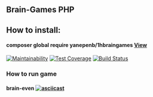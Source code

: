 ## Brain-Games PHP
## **How to install:**
####  **composer global require yanepenb/1hbraingames** [View](https://asciinema.org/a/1sf4o1ZfRupT7WV3E6rehdAj4)

[![Maintainability](https://api.codeclimate.com/v1/badges/6469dd41999438719ea4/maintainability)](https://codeclimate.com/github/yanepenb/project-lvl1-s482/maintainability)
[![Test Coverage](https://api.codeclimate.com/v1/badges/6469dd41999438719ea4/test_coverage)](https://codeclimate.com/github/yanepenb/project-lvl1-s482/test_coverage)
[![Build Status](https://travis-ci.org/yanepenb/project-lvl1-s482.svg?branch=master)](https://travis-ci.org/yanepenb/project-lvl1-s482)

### **How to run game**
#### **brain-even** [![asciicast](https://asciinema.org/a/0aylgdbA4vhvgEzVXGvxo8jX9.svg)](https://asciinema.org/a/0aylgdbA4vhvgEzVXGvxo8jX9)